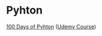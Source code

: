 # Pyhton

[100 Days of Pyhton](https://github.com/whzd/learn/tree/main/python/100_Days_of_Code) ([Udemy Course](https://farfetch.udemy.com/course/100-days-of-code/))

